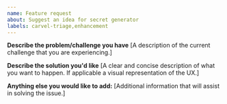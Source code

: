 ```yaml
---
name: Feature request
about: Suggest an idea for secret generator
labels: carvel-triage,enhancement
---
```


**Describe the problem/challenge you have**
[A description of the current challenge that you are experiencing.]


**Describe the solution you'd like**
[A clear and concise description of what you want to happen. If applicable a visual representation of the UX.]


**Anything else you would like to add:**
[Additional information that will assist in solving the issue.]
